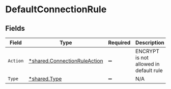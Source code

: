 # DefaultConnectionRule


## Fields

| Field                                                                       | Type                                                                        | Required                                                                    | Description                                                                 |
| --------------------------------------------------------------------------- | --------------------------------------------------------------------------- | --------------------------------------------------------------------------- | --------------------------------------------------------------------------- |
| `Action`                                                                    | [*shared.ConnectionRuleAction](../../models/shared/connectionruleaction.md) | :heavy_minus_sign:                                                          | ENCRYPT is not allowed in default rule                                      |
| `Type`                                                                      | [*shared.Type](../../models/shared/type.md)                                 | :heavy_minus_sign:                                                          | N/A                                                                         |